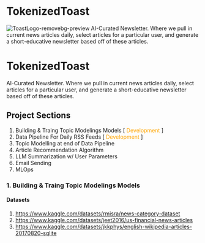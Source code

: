 # TokenizedToast
  ![ToastLogo-removebg-preview](https://github.com/Charles-Gormley/TokenizedToast/assets/76138796/196513e4-dac5-46a8-9134-34e7b9ee51e3)
AI-Curated Newsletter. Where we pull in current news articles daily, select articles for a particular user, and generate a short-educative newsletter based off of these articles.


# TokenizedToast
AI-Curated Newsletter. Where we pull in current news articles daily, select articles for a particular user, and generate a short-educative newsletter based off of these articles.

## Project Sections
1. Building & Traing Topic Modelings Models [<span style="color: orange"> Development </span>]
2. Data Pipeline For Daily RSS Feeds [<span style="color: orange"> Development </span>]
3. Topic Modelling at end of Data Pipeline
4. Article Recommendation Algorithm
5. LLM Summarization w/ User Parameters 
6. Email Sending
7. MLOps

### 1. Building & Traing Topic Modelings Models
#### Datasets 
1. https://www.kaggle.com/datasets/rmisra/news-category-dataset
2. https://www.kaggle.com/datasets/jeet2016/us-financial-news-articles
3. https://www.kaggle.com/datasets/jkkphys/english-wikipedia-articles-20170820-sqlite

